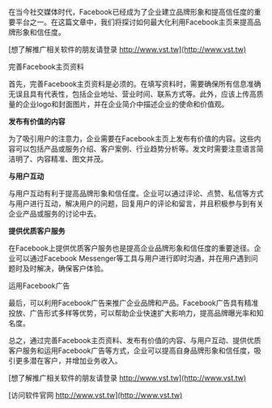 在当今社交媒体时代，Facebook已经成为了企业建立品牌形象和提高信任度的重要平台之一。在这篇文章中，我们将探讨如何最大化利用Facebook主页来提高品牌形象和信任度。

[想了解推广相关软件的朋友请登录 http://www.vst.tw](http://www.vst.tw)

完善Facebook主页资料

首先，完善Facebook主页资料是必须的。在填写资料时，需要确保所有信息准确无误且具有代表性，包括企业地址、营业时间、联系方式等。此外，应该上传高质量的企业logo和封面图片，并在企业简介中描述企业的使命和价值观。

**发布有价值的内容**

为了吸引用户的注意力，企业需要在Facebook主页上发布有价值的内容。这些内容可以包括产品或服务介绍、客户案例、行业趋势分析等。发文时需要注意语言简洁明了、内容精准、图文并茂。

**与用户互动**

与用户互动有利于提高品牌形象和信任度。企业可以通过评论、点赞、私信等方式与用户进行互动，解决用户的问题，回复用户的评论和留言，并且积极参与到有关企业产品或服务的讨论中去。

**提供优质客户服务**

在Facebook上提供优质客户服务也是提高企业品牌形象和信任度的重要途径。企业可以通过Facebook Messenger等工具与用户进行即时沟通，并在用户遇到问题时及时解决，确保客户体验。

运用Facebook广告

最后，可以利用Facebook广告来推广企业品牌和产品。Facebook广告具有精准投放、广告形式多样等优势，可以帮助企业快速扩大影响力，提高品牌曝光率和知名度。

总之，通过完善Facebook主页资料、发布有价值的内容、与用户互动、提供优质客户服务和运用Facebook广告等方式，企业可以提高自身品牌形象和信任度，吸引更多潜在客户，并增加业务收入。

[想了解推广相关软件的朋友请登录 http://www.vst.tw](http://www.vst.tw)


[访问软件官网 http://www.vst.tw](http://www.vst.tw)
